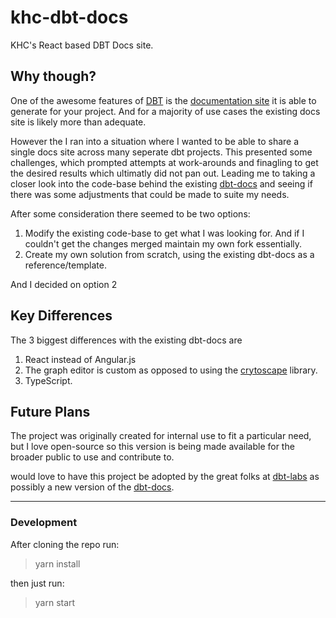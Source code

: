 # khc-dbt-docs
KHC's React based DBT Docs site.

## Why though?
One of the awesome features of [DBT](https://docs.getdbt.com/) is the [documentation site](https://www.getdbt.com/example-documentation/#!/overview) it is able to generate for your project. And for a majority of use cases the existing docs site is likely more than adequate.

However the I ran into a situation where I wanted to be able to
share a single docs site across many seperate dbt projects. This presented some challenges,
which prompted attempts at work-arounds and finagling to get the desired results which ultimatly did not pan out. Leading me to taking a closer look into the code-base behind the existing [dbt-docs](https://github.com/dbt-labs/dbt-docs) and seeing if there was some adjustments that could be made to suite my needs.

After some consideration there seemed to be two options:

1. Modify the existing code-base to get what I was looking for. And if I couldn't get the changes merged maintain my own fork essentially.
2. Create my own solution from scratch, using the existing dbt-docs as a reference/template.
 
And I decided on option 2

## Key Differences
The 3 biggest differences with the existing dbt-docs are
1. React instead of Angular.js
2. The graph editor is custom as opposed to using the [crytoscape](https://js.cytoscape.org/) library.
3. TypeScript.

## Future Plans
The project was originally created for internal use to fit a particular need,
but I love open-source so this version is being made available for the broader public to use and contribute to.

would love to have this project be adopted by the great folks at [dbt-labs](https://github.com/dbt-labs) as possibly a new version of the [dbt-docs](https://github.com/dbt-labs/dbt-docs).

---


### Development
After cloning the repo run:
> yarn install

then just run:
>yarn start
